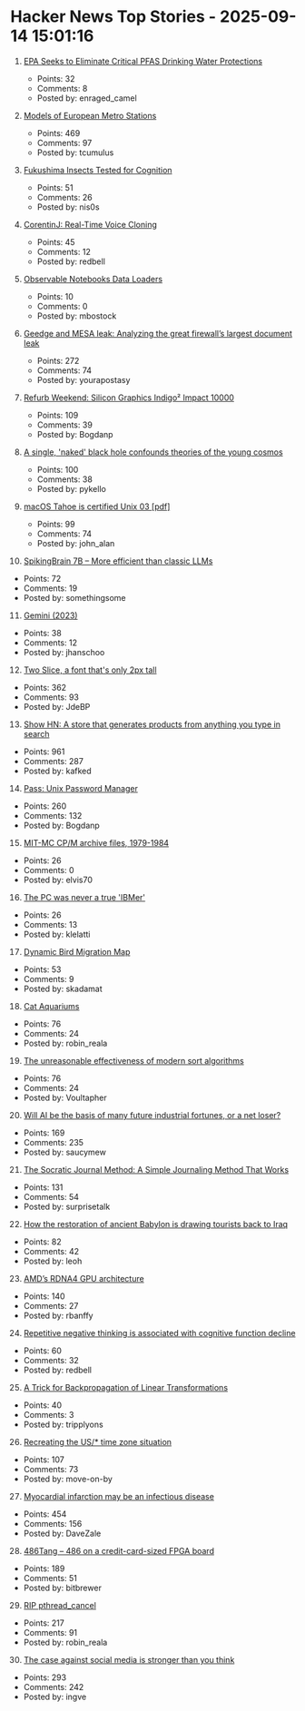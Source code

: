 # Hacker News Top Stories - 2025-09-14 15:01:16

1. [EPA Seeks to Eliminate Critical PFAS Drinking Water Protections](https://earthjustice.org/press/2025/epa-seeks-to-roll-back-pfas-drinking-water-rules-keeping-millions-exposed-to-toxic-forever-chemicals-in-tap-water)
   - Points: 32
   - Comments: 8
   - Posted by: enraged_camel

2. [Models of European Metro Stations](http://stations.albertguillaumes.cat/)
   - Points: 469
   - Comments: 97
   - Posted by: tcumulus

3. [Fukushima Insects Tested for Cognition](https://news.cnrs.fr/articles/fukushima-insects-tested-for-cognition)
   - Points: 51
   - Comments: 26
   - Posted by: nis0s

4. [CorentinJ: Real-Time Voice Cloning](https://github.com/CorentinJ/Real-Time-Voice-Cloning)
   - Points: 45
   - Comments: 12
   - Posted by: redbell

5. [Observable Notebooks Data Loaders](https://observablehq.com/notebook-kit/data-loaders)
   - Points: 10
   - Comments: 0
   - Posted by: mbostock

6. [Geedge and MESA leak: Analyzing the great firewall’s largest document leak](https://gfw.report/blog/geedge_and_mesa_leak/en/)
   - Points: 272
   - Comments: 74
   - Posted by: yourapostasy

7. [Refurb Weekend: Silicon Graphics Indigo² Impact 10000](http://oldvcr.blogspot.com/2025/09/refurb-weekend-silicon-graphics-indigo.html)
   - Points: 109
   - Comments: 39
   - Posted by: Bogdanp

8. [A single, 'naked' black hole confounds theories of the young cosmos](https://www.quantamagazine.org/a-single-naked-black-hole-rewrites-the-history-of-the-universe-20250912/)
   - Points: 100
   - Comments: 38
   - Posted by: pykello

9. [macOS Tahoe is certified Unix 03 [pdf]](https://www.opengroup.org/openbrand/certificates/1223p.pdf)
   - Points: 99
   - Comments: 74
   - Posted by: john_alan

10. [SpikingBrain 7B – More efficient than classic LLMs](https://github.com/BICLab/SpikingBrain-7B)
   - Points: 72
   - Comments: 19
   - Posted by: somethingsome

11. [Gemini (2023)](https://geminiquickst.art/)
   - Points: 38
   - Comments: 12
   - Posted by: jhanschoo

12. [Two Slice, a font that's only 2px tall](https://joefatula.com/twoslice.html)
   - Points: 362
   - Comments: 93
   - Posted by: JdeBP

13. [Show HN: A store that generates products from anything you type in search](https://anycrap.shop/)
   - Points: 961
   - Comments: 287
   - Posted by: kafked

14. [Pass: Unix Password Manager](https://www.passwordstore.org/)
   - Points: 260
   - Comments: 132
   - Posted by: Bogdanp

15. [MIT-MC CP/M archive files, 1979-1984](https://github.com/MITDDC/cpmarchive-1979-1984)
   - Points: 26
   - Comments: 0
   - Posted by: elvis70

16. [The PC was never a true 'IBMer'](https://thechipletter.substack.com/p/the-pc-was-never-a-true-ibmer)
   - Points: 26
   - Comments: 13
   - Posted by: klelatti

17. [Dynamic Bird Migration Map](https://explorer.audubon.org/explore/species?sidebar=expand)
   - Points: 53
   - Comments: 9
   - Posted by: skadamat

18. [Cat Aquariums](https://cataquariums.com/)
   - Points: 76
   - Comments: 24
   - Posted by: robin_reala

19. [The unreasonable effectiveness of modern sort algorithms](https://github.com/Voultapher/sort-research-rs/blob/main/writeup/unreasonable/text.md)
   - Points: 76
   - Comments: 24
   - Posted by: Voultapher

20. [Will AI be the basis of many future industrial fortunes, or a net loser?](https://joincolossus.com/article/ai-will-not-make-you-rich/)
   - Points: 169
   - Comments: 235
   - Posted by: saucymew

21. [The Socratic Journal Method: A Simple Journaling Method That Works](https://mindthenerd.com/the-socratic-journal-method-a-simple-journaling-method-that-actually-works/)
   - Points: 131
   - Comments: 54
   - Posted by: surprisetalk

22. [How the restoration of ancient Babylon is drawing tourists back to Iraq](https://www.theartnewspaper.com/2025/09/12/how-the-restoration-of-ancient-babylon-is-helping-to-draw-tourists-back-to-iraq)
   - Points: 82
   - Comments: 42
   - Posted by: leoh

23. [AMD’s RDNA4 GPU architecture](https://chipsandcheese.com/p/amds-rdna4-gpu-architecture-at-hot)
   - Points: 140
   - Comments: 27
   - Posted by: rbanffy

24. [Repetitive negative thinking is associated with cognitive function decline](https://bmcpsychiatry.biomedcentral.com/articles/10.1186/s12888-025-06815-2)
   - Points: 60
   - Comments: 32
   - Posted by: redbell

25. [A Trick for Backpropagation of Linear Transformations](https://tripplyons.com/blog/backprop-trick)
   - Points: 40
   - Comments: 3
   - Posted by: tripplyons

26. [Recreating the US/* time zone situation](https://rachelbythebay.com/w/2025/09/12/tz/)
   - Points: 107
   - Comments: 73
   - Posted by: move-on-by

27. [Myocardial infarction may be an infectious disease](https://www.tuni.fi/en/news/myocardial-infarction-may-be-infectious-disease)
   - Points: 454
   - Comments: 156
   - Posted by: DaveZale

28. [486Tang – 486 on a credit-card-sized FPGA board](https://nand2mario.github.io/posts/2025/486tang_486_on_a_credit_card_size_fpga_board/)
   - Points: 189
   - Comments: 51
   - Posted by: bitbrewer

29. [RIP pthread_cancel](https://eissing.org/icing/posts/rip_pthread_cancel/)
   - Points: 217
   - Comments: 91
   - Posted by: robin_reala

30. [The case against social media is stronger than you think](https://arachnemag.substack.com/p/the-case-against-social-media-is)
   - Points: 293
   - Comments: 242
   - Posted by: ingve

